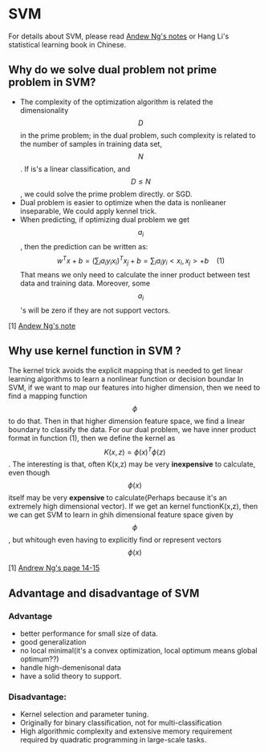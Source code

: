 # SVM 

For details about SVM, please read [Andew Ng's notes](http://cs229.stanford.edu/notes/cs229-notes3.pdf) or Hang Li's statistical learning book in Chinese.
 
## Why do we solve dual problem not prime problem in SVM?
* The complexity of the optimization algorithm is related the dimensionality $$D$$ in the prime problem; in the dual problem, such complexity is related to the number of samples in training data set, $$N$$. If is's a linear classification, and $$D \leq N$$ , we could solve the prime problem directly. or SGD.
* Dual problem is easier to optimize when the data is nonlieaner inseparable, We could apply kennel trick.
* When predicting, if optimizing dual problem we get $$a_i$$, then the prediction can be written as:
  $$
   w^Tx+b = (\sum_i a_i y_i x_i)^Tx_j+b = \sum_i a_i y_i < x_i, x_j> + b \:\:\:\:(1)
  $$
  That means we only need to calculate the inner product between test data and training data. Moreover, some $$a_i$$'s will be zero if they are not support vectors.
  
  
 [1] [Andew Ng's note ](http://cs229.stanford.edu/notes/cs229-notes3.pdf)
 
## Why use kernel function in SVM ?
The kernel trick avoids the explicit mapping that is needed to get linear learning algorithms to learn a nonlinear function or decision boundar
In SVM, if we want to map our features into higher dimension, then we need to find a mapping function$$\phi$$ to do that. Then in that higher dimension feature space, we find a linear boundary to classify the data. For our dual problem, 
we have inner product format in function (1), then we define the kernel as $$K(x,z)= \phi(x)^T\phi(z)$$. The interesting is that, often K(x,z) may be very __inexpensive__ to calculate, even though $$\phi(x)$$ itself may be very __expensive__ to calculate(Perhaps because it's an extremely high dimensional vector). If we get an kernel functionK(x,z), then we can get SVM to learn in ghih dimensional feature space given by $$\phi$$, but whitough even having to explicitly find or represent vectors $$\phi(x)$$ 

[1] [Andrew Ng's page 14-15](http://cs229.stanford.edu/notes/cs229-notes3.pdf)

## Advantage and disadvantage of SVM

### Advantage
* better performance for small size of data.
* good generalization 
* no local minimal(it's a convex optimization, local optimum  means global optimum??)
* handle high-demenisonal data
* have a solid theory to support. 

### Disadvantage: 
* Kernel selection and parameter tuning.
* Originally for binary classification, not for multi-classification 
* High algorithmic complexity and extensive memory requirement required by quadratic programming in large-scale tasks. 